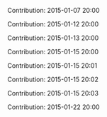 Contribution: 2015-01-07 20:00

Contribution: 2015-01-12 20:00

Contribution: 2015-01-13 20:00

Contribution: 2015-01-15 20:00

Contribution: 2015-01-15 20:01

Contribution: 2015-01-15 20:02

Contribution: 2015-01-15 20:03

Contribution: 2015-01-22 20:00

